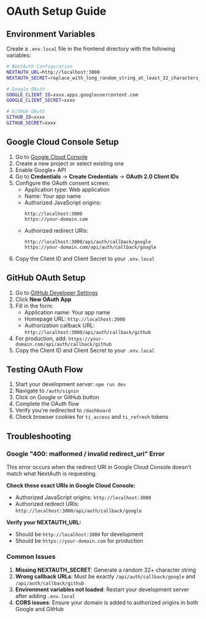 # OAuth Setup Guide

## Environment Variables

Create a `.env.local` file in the frontend directory with the following variables:

```bash
# NextAuth Configuration
NEXTAUTH_URL=http://localhost:3000
NEXTAUTH_SECRET=replace_with_long_random_string_at_least_32_characters_long

# Google OAuth
GOOGLE_CLIENT_ID=xxxx.apps.googleusercontent.com
GOOGLE_CLIENT_SECRET=xxxx

# GitHub OAuth
GITHUB_ID=xxxx
GITHUB_SECRET=xxxx
```

## Google Cloud Console Setup

1. Go to [Google Cloud Console](https://console.cloud.google.com/)
2. Create a new project or select existing one
3. Enable Google+ API
4. Go to **Credentials** → **Create Credentials** → **OAuth 2.0 Client IDs**
5. Configure the OAuth consent screen:
   - Application type: Web application
   - Name: Your app name
   - Authorized JavaScript origins:
     ```
     http://localhost:3000
     https://your-domain.com
     ```
   - Authorized redirect URIs:
     ```
     http://localhost:3000/api/auth/callback/google
     https://your-domain.com/api/auth/callback/google
     ```
6. Copy the Client ID and Client Secret to your `.env.local`

## GitHub OAuth Setup

1. Go to [GitHub Developer Settings](https://github.com/settings/developers)
2. Click **New OAuth App**
3. Fill in the form:
   - Application name: Your app name
   - Homepage URL: `http://localhost:3000`
   - Authorization callback URL: `http://localhost:3000/api/auth/callback/github`
4. For production, add: `https://your-domain.com/api/auth/callback/github`
5. Copy the Client ID and Client Secret to your `.env.local`

## Testing OAuth Flow

1. Start your development server: `npm run dev`
2. Navigate to `/auth/signin`
3. Click on Google or GitHub button
4. Complete the OAuth flow
5. Verify you're redirected to `/dashboard`
6. Check browser cookies for `ti_access` and `ti_refresh` tokens

## Troubleshooting

### Google "400: malformed / invalid redirect_uri" Error

This error occurs when the redirect URI in Google Cloud Console doesn't match what NextAuth is requesting.

**Check these exact URIs in Google Cloud Console:**
- Authorized JavaScript origins: `http://localhost:3000`
- Authorized redirect URIs: `http://localhost:3000/api/auth/callback/google`

**Verify your NEXTAUTH_URL:**
- Should be `http://localhost:3000` for development
- Should be `https://your-domain.com` for production

### Common Issues

1. **Missing NEXTAUTH_SECRET**: Generate a random 32+ character string
2. **Wrong callback URLs**: Must be exactly `/api/auth/callback/google` and `/api/auth/callback/github`
3. **Environment variables not loaded**: Restart your development server after adding `.env.local`
4. **CORS issues**: Ensure your domain is added to authorized origins in both Google and GitHub